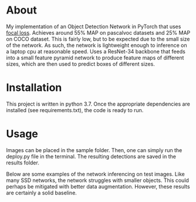 # About

My implementation of an Object Detection Network in PyTorch that uses [focal loss](https://arxiv.org/pdf/1708.02002.pdf). Achieves around 55% MAP on pascalvoc datasets and 25% MAP on COCO dataset. This is fairly low, but to be expected due to the small size of the network. As such, the network is lightweight enough to inference on a laptop cpu at reasonable speed. Uses a ResNet-34 backbone that feeds into a small feature pyramid network to produce feature maps of different sizes, which are then used to predict boxes of different sizes.

# Installation

This project is written in python 3.7. Once the appropriate dependencies are installed (see requirements.txt), the code is ready to run.

# Usage

Images can be placed in the sample folder. Then, one can simply run the deploy.py file in the terminal. The resulting detections are saved in the results folder.

Below are some examples of the network inferencing on test images. Like many SSD networks, the network struggles with smaller objects. This could perhaps be mitigated with better data augmentation. However, these results are certainly a solid baseline.



